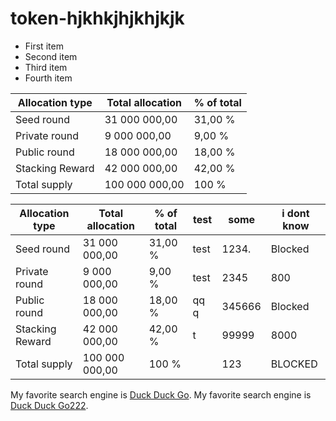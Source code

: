 # token-hjkhkjhjkhjkjk

- First item
- Second item
- Third item
- Fourth item


| Allocation type | Total allocation | % of total |
|-----------------|------------------|------------|
| Seed round      | 31 000 000,00    | 31,00 %    |
| Private round   | 9 000 000,00     | 9,00 %     |
| Public round    | 18 000 000,00    | 18,00 %    |
| Stacking Reward | 42 000 000,00    | 42,00 %    |
| Total supply    | 100 000 000,00   | 100 %      |




| Allocation type | Total allocation | % of total | test | some   | i dont know        |
|-----------------|------------------|------------|------|--------|--------------------|
| Seed round      | 31 000 000,00    | 31,00 %    |test  |1234.   |       Blocked      |
| Private round   | 9 000 000,00     | 9,00 %     | test |2345    |        800         |
| Public round    | 18 000 000,00    | 18,00 %    |qq q  | 345666 |       Blocked      |
| Stacking Reward | 42 000 000,00    | 42,00 %    |   t  | 99999  |        8000        |
| Total supply    | 100 000 000,00   | 100 %      |      | 123    | BLOCKED            | 


My favorite search engine is [Duck Duck Go](https://duckduckgo.com "The best search engine for privacy").
My favorite search engine is [Duck Duck Go222](/tokenomics "SOMETHING").
